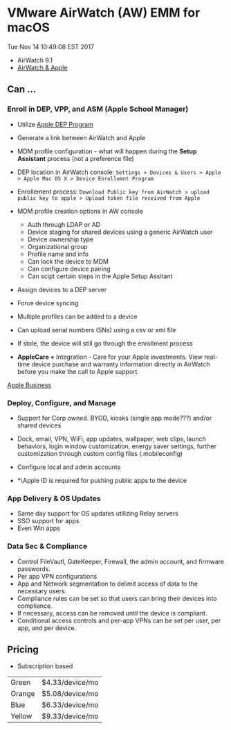 # VMware AirWatch (AW) EMM for macOS

Tue Nov 14 10:49:08 EST 2017

-   AirWatch 9.1
-   [AirWatch & Apple](https://air-watch.com/apple "air-watch.com/apple")

## Can ...

### Enroll in DEP, VPP, and ASM (Apple School Manager)

-   Utilize [Apple DEP Program](https://deploy.apple.com)

-   Generate a link between AirWatch and Apple

-   MDM profile configuration - what will happen during the **Setup Assistant** process (not a preference file)

-   DEP location in AirWatch console: `Settings > Devices & Users > Apple > Apple Mac OS X > Device Enrollemnt Program`

-   Enrollement process: `Download Public key from AirWatch > upload public key to apple > Upload token file received from Apple`

-   MDM profile creation options in AW console
        
     -   Auth through LDAP or AD
     -   Device staging for shared devices using a generic AirWatch user
     -   Device ownership type 
     -   Organizational group
     -   Profile name and info 
     -   Can lock the device to MDM
     -   Can configure device pairing
     -   Can scipt certain steps in the Apple Setup Assitant

-   Assign devices to a DEP server 

-   Force device syncing 

-   Multiple profiles can be added to a device

-   Can upload serial numbers (SNs) using a csv or xml file

-   If stole, the device will still go through the enrollment process 

-   **AppleCare +** Integration - Care for your Apple investments. View real-time 
    device purchase and warranty information directly in AirWatch before you make 
    the call to Apple support.

[Apple Business](https://www.apple.com/business/resources/#management "Apple for Business")

### Deploy, Configure, and Manage

-   Support for Corp owned.  BYOD, kiosks (single app mode???) and/or shared devices 

-   Dock, email, VPN, WiFi, app updates, wallpaper, web clips, launch behaviors,
    login window customization, energy saver settings, further customization 
    through custom config files (.mobileconfig)

-   Configure local and admin accounts 

-   *\Apple ID is required for pushing public apps to the device

### App Delivery & OS Updates 

-   Same day support for OS updates utilizing Relay servers 
-   SSO support for apps
-   Even Win apps 

### Data Sec & Compliance 

-   Control FileVautl, GateKeeper, Firewall, the admin account, and firmware passwords.
-   Per app VPN configurations
-   App and Network segmentation to delimit access of data to the necessary users. 
-   Compliance rules can be set so that users can bring their devices into compliance. 
-   If necessary, access can be removed until the device is compliant. 
-   Conditional access controls and per-app VPNs can be set per user, per app, and per device. 

## Pricing

-   Subscription based

<table>
<tr>
    <td>Green</td>
    <td>$4.33/device/mo<t/td>
</tr>

<tr>
    <td>Orange</td>
    <td>$5.08/device/mo<t/td>
</tr>

<tr>
    <td>Blue</td>
    <td>$6.33/device/mo<t/td>
</tr>

<tr>
    <td>Yellow</td>
    <td>$9.33/device/mo<t/td>
</tr>
</table>

